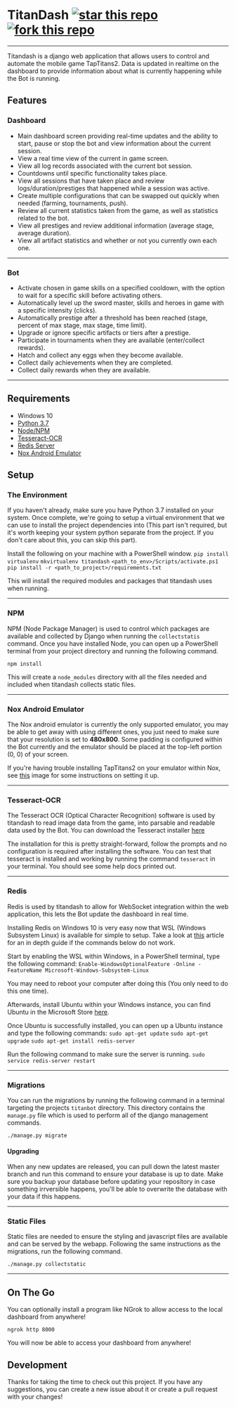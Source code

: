 # TitanDash [![star this repo](http://githubbadges.com/star.svg?user=becurrie&repo=titandash&style=flat)](https://github.com/becurrie/titandash) [![fork this repo](http://githubbadges.com/fork.svg?user=becurrie&repo=titandash&style=flat)](https://github.com/becurrie/titandash/fork)

---
Titandash is a django web application that allows users to control and automate the mobile game TapTitans2. Data is updated in realtime
on the dashboard to provide information about what is currently happening while the Bot is running.

## Features
### Dashboard
- Main dashboard screen providing real-time updates and the ability to start, pause or stop the bot and view information about the current session.
- View a real time view of the current in game screen.
- View all log records associated with the current bot session.
- Countdowns until specific functionality takes place.
- View all sessions that have taken place and review logs/duration/prestiges that happened while a session was active.
- Create multiple configurations that can be swapped out quickly when needed (farming, tournaments, push).
- Review all current statistics taken from the game, as well as statistics related to the bot.
- View all prestiges and review additional information (average stage, average duration).
- View all artifact statistics and whether or not you currently own each one.

---

### Bot
- Activate chosen in game skills on a specified cooldown, with the option to wait for a specific skill before activating others.
- Automatically level up the sword master, skills and heroes in game with a specific intensity (clicks).
- Automatically prestige after a threshold has been reached (stage, percent of max stage, max stage, time limit).
- Upgrade or ignore specific artifacts or tiers after a prestige.
- Participate in tournaments when they are available (enter/collect rewards).
- Hatch and collect any eggs when they become available.
- Collect daily achievements when they are completed.
- Collect daily rewards when they are available.

---

## Requirements
- Windows 10
- [Python 3.7](https://www.python.org/downloads/release/python-370/)
- [Node/NPM](https://nodejs.org/en/)
- [Tesseract-OCR](https://github.com/tesseract-ocr/tesseract)
- [Redis Server](https://redislabs.com/)
- [Nox Android Emulator](https://www.bignox.com/)


## Setup
### The Environment
If you haven't already, make sure you have Python 3.7 installed on your system. Once complete, we're going to setup a virtual environment that we can use to install the project dependencies into (This part isn't required, but it's worth keeping your system python separate from the project. If you don't care about this, you can skip this part).

Install the following on your machine with a PowerShell window.
`pip install virtualenv`
`mkvirtualenv titandash`
`<path_to_env>/Scripts/activate.ps1` 
`pip install -r <path_to_project>/requirements.txt`

This will install the required modules and packages that titandash uses when running.

---

### NPM
NPM (Node Package Manager) is used to control which packages are available and collected by Django when running the `collectstatis` command.
Once you have installed Node, you can open up a PowerShell terminal from your project directory and running the following command.

`npm install`

This will create a `node_modules` directory with all the files needed and included when titandash collects static files.

---

### Nox Android Emulator
The Nox android emulator is currently the only supported emulator, you may be able to get away with using different ones, you just need to make sure that your resolution is set to **480x800**. Some padding is configured within the Bot
currently and the emulator should be placed at the top-left portion (0, 0) of your screen.

If you're having trouble installing TapTitans2 on your emulator within Nox, see [this](https://i.redd.it/3gv7n15r43t21.jpg) image for some instructions on setting it up.

---

### Tesseract-OCR
The Tesseract OCR (Optical Character Recognition) software is used by titandash to read image data from the game, into parsable and readable data used by the Bot. You can download the Tesseract installer [here](https://digi.bib.uni-mannheim.de/tesseract/tesseract-ocr-w64-setup-v5.0.0-alpha.20190623.exe)

The installation for this is pretty straight-forward, follow the prompts and no configuration is required after installing the software.
You can test that tesseract is installed and working by running the command `tesseract` in your terminal. You should see some help docs printed out.

---

### Redis
Redis is used by titandash to allow for WebSocket integration within the web application, this lets the Bot update the dashboard in real time.

Installing Redis on Windows 10 is very easy now that WSL (Windows Subsystem Linux) is available for simple to setup. Take a look at [this](https://redislabs.com/blog/redis-on-windows-10/) article for an in depth guide if the commands below do not work.

Start by enabling the WSL within Windows, in a PowerShell terminal, type the following command:
`Enable-WindowsOptionalFeature -Online -FeatureName Microsoft-Windows-Subsystem-Linux`

You may need to reboot your computer after doing this (You only need to do this one time).

Afterwards, install Ubuntu within your Windows instance, you can find Ubuntu in the Microsoft Store [here](https://www.microsoft.com/en-us/p/ubuntu-1804/9n9tngvndl3q).

Once Ubuntu is successfully installed, you can open up a Ubuntu instance and type the following commands:
`sudo apt-get update`
`sudo apt-get upgrade`
`sudo apt-get install redis-server`

Run the following command to make sure the server is running.
`sudo service redis-server restart`

---

### Migrations
You can run the migrations by running the following command in a terminal targeting the projects `titanbot` directory. This directory contains the `manage.py` file which is used to perform all of the django management commands.

`./manage.py migrate`

#### Upgrading
When any new updates are released, you can pull down the latest master branch and run this command to ensure your database is up to date. Make sure you backup your database before updating your repository in case something irrversible happens, you'll be able to overwrite the database with your data if this happens.

---

### Static Files
Static files are needed to ensure the styling and javascript files are available and can be served by the webapp. Following the same instructions as the migrations, run the following command.

`./manage.py collectstatic`

---

## On The Go
You can optionally install a program like NGrok to allow access to the local dashboard from anywhere!

`ngrok http 8000`

You will now be able to access your dashboard from anywhere!

## Development
Thanks for taking the time to check out this project. If you have any suggestions, 
you can create a new issue about it or create a pull request with your changes!
